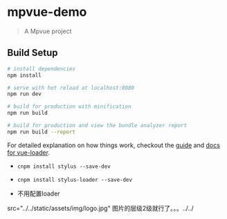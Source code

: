 # mpvue-demo

> A Mpvue project

## Build Setup

``` bash
# install dependencies
npm install

# serve with hot reload at localhost:8080
npm run dev

# build for production with minification
npm run build

# build for production and view the bundle analyzer report
npm run build --report
```

For detailed explanation on how things work, checkout the [guide](http://vuejs-templates.github.io/webpack/) and [docs for vue-loader](http://vuejs.github.io/vue-loader).





- `cnpm install stylus --save-dev`

- `cnpm install stylus-loader --save-dev`

- 不用配置loader

  

 src="../../static/assets/img/logo.jpg"  图片的层级2级就行了。。。../../